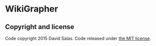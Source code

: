 WikiGrapher
=======



## Copyright and license

Code copyright 2015 David Salas. Code released under [the MIT license](https://github.com/GrumpyPants/wikimap/blob/master/LICENSE.txt).